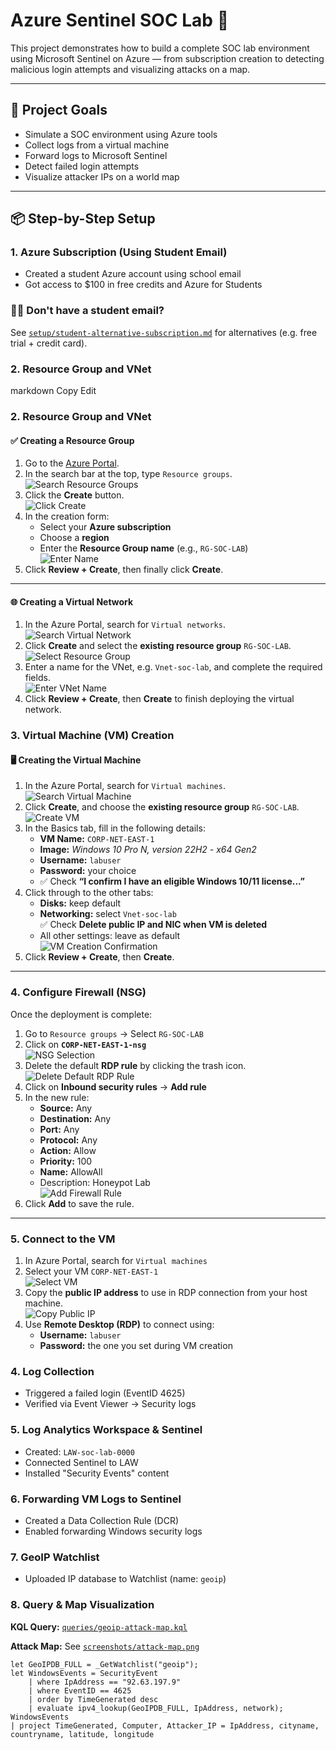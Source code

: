 # Azure Sentinel SOC Lab 🚨

This project demonstrates how to build a complete SOC lab environment using Microsoft Sentinel on Azure — from subscription creation to detecting malicious login attempts and visualizing attacks on a map.

---

## 🔐 Project Goals

- Simulate a SOC environment using Azure tools
- Collect logs from a virtual machine
- Forward logs to Microsoft Sentinel
- Detect failed login attempts
- Visualize attacker IPs on a world map

---

## 📦 Step-by-Step Setup

### 1. Azure Subscription (Using Student Email)
- Created a student Azure account using school email
- Got access to $100 in free credits and Azure for Students

### 🧑‍🎓 Don't have a student email?
See [`setup/student-alternative-subscription.md`](setup/student-alternative-subscription.md) for alternatives (e.g. free trial + credit card).

### 2. Resource Group and VNet
markdown
Copy
Edit
### 2. Resource Group and VNet

#### ✅ Creating a Resource Group

1. Go to the [Azure Portal](https://portal.azure.com).
2. In the search bar at the top, type `Resource groups`.  
   ![Search Resource Groups](resource-group-search.png)
3. Click the **Create** button.  
   ![Click Create](resource-group-create.png)
4. In the creation form:
   - Select your **Azure subscription**
   - Choose a **region**
   - Enter the **Resource Group name** (e.g., `RG-SOC-LAB`)  
   ![Enter Name](resource-group-name.png)
5. Click **Review + Create**, then finally click **Create**.

---

#### 🌐 Creating a Virtual Network

1. In the Azure Portal, search for `Virtual networks`.  
   ![Search Virtual Network](virtual-network-1.png)
2. Click **Create** and select the **existing resource group** `RG-SOC-LAB`.  
   ![Select Resource Group](virtual-network-2.png)
3. Enter a name for the VNet, e.g. `Vnet-soc-lab`, and complete the required fields.  
   ![Enter VNet Name](virtual-network-3.png)
4. Click **Review + Create**, then **Create** to finish deploying the virtual network.

### 3. Virtual Machine (VM) Creation

#### 🖥️ Creating the Virtual Machine

1. In the Azure Portal, search for `Virtual machines`.  
   ![Search Virtual Machine](VM-1.png)
2. Click **Create**, and choose the **existing resource group** `RG-SOC-LAB`.  
   ![Create VM](VM-2.png)
3. In the Basics tab, fill in the following details:  
   - **VM Name:** `CORP-NET-EAST-1`  
   - **Image:** *Windows 10 Pro N, version 22H2 - x64 Gen2*  
   - **Username:** `labuser`  
   - **Password:** your choice  
   - ✅ Check **“I confirm I have an eligible Windows 10/11 license...”**
4. Click through to the other tabs:
   - **Disks:** keep default
   - **Networking:** select `Vnet-soc-lab`  
     ✅ Check **Delete public IP and NIC when VM is deleted**
   - All other settings: leave as default  
   ![VM Creation Confirmation](VM-3.png)
5. Click **Review + Create**, then **Create**.

---

### 4. Configure Firewall (NSG)

Once the deployment is complete:

1. Go to `Resource groups` → Select `RG-SOC-LAB`
2. Click on **`CORP-NET-EAST-1-nsg`**  
   ![NSG Selection](firewall-setting-2.png)
3. Delete the default **RDP rule** by clicking the trash icon.  
   ![Delete Default RDP Rule](firewall-setting-3.png)
4. Click on **Inbound security rules** → **Add rule**
5. In the new rule:
   - **Source:** Any
   - **Destination:** Any
   - **Port:** Any
   - **Protocol:** Any
   - **Action:** Allow
   - **Priority:** 100
   - **Name:** AllowAll
   - Description: Honeypot Lab  
   ![Add Firewall Rule](firewall-setting-4.png)
6. Click **Add** to save the rule.

---

### 5. Connect to the VM

1. In Azure Portal, search for `Virtual machines`
2. Select your VM `CORP-NET-EAST-1`  
   ![Select VM](Test-1.png)
3. Copy the **public IP address** to use in RDP connection from your host machine.  
   ![Copy Public IP](Test-2.png)
4. Use **Remote Desktop (RDP)** to connect using:
   - **Username:** `labuser`
   - **Password:** the one you set during VM creation


### 4. Log Collection
- Triggered a failed login (EventID 4625)
- Verified via Event Viewer → Security logs

### 5. Log Analytics Workspace & Sentinel
- Created: `LAW-soc-lab-0000`
- Connected Sentinel to LAW
- Installed "Security Events" content

### 6. Forwarding VM Logs to Sentinel
- Created a Data Collection Rule (DCR)
- Enabled forwarding Windows security logs

### 7. GeoIP Watchlist
- Uploaded IP database to Watchlist (name: `geoip`)

### 8. Query & Map Visualization

**KQL Query:** [`queries/geoip-attack-map.kql`](queries/geoip-attack-map.kql)

**Attack Map:** See [`screenshots/attack-map.png`](screenshots/attack-map.png)

```kusto
let GeoIPDB_FULL = _GetWatchlist("geoip");
let WindowsEvents = SecurityEvent
    | where IpAddress == "92.63.197.9"
    | where EventID == 4625
    | order by TimeGenerated desc
    | evaluate ipv4_lookup(GeoIPDB_FULL, IpAddress, network);
WindowsEvents
| project TimeGenerated, Computer, Attacker_IP = IpAddress, cityname, countryname, latitude, longitude
